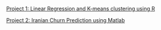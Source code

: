 [Project 1: Linear Regression and K-means clustering using R](https://github.com/Prashant5598/Project_1)

[Project 2: Iranian Churn Prediction using Matlab](https://github.com/Prashant5598/Project_2)
